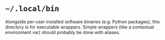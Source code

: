 `~/.local/bin`
==============

Alongside per-user installed software binaries (e.g. Python packages), 
this directory is for executable wrappers. Simple wrappers (like a
contextual environment var) should probably be done with aliases.
